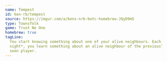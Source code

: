 ```yaml
---
name: Tempest
id: ken-rb/tempest
source: https://imgur.com/a/kens-nrb-botc-homebrew-JQyD9m5
type: Townsfolk
game: Trust No One
homebrew: true
tagLine:
  You start knowing something about one of your alive neighbours. Each
  night*, you learn something about an alive neighbour of the previously
  seen player.
---
```

